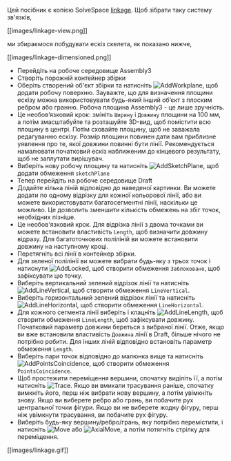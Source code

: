 Цей посібник є копією SolveSpace [linkage](http://solvespace.com/linkage.pl). Щоб зібрати таку систему зв'язків,

[[images/linkage-view.png]]

ми збираємося побудувати ескіз скелета, як показано нижче,

[[images/linkage-dimensioned.png]]

* Перейдіть на робоче середовище Assembly3
* Створіть порожній контейнер збірки
* Оберіть створений об'єкт збірки та натисніть ![AddWorkplane](../raw/master/freecad/asm3/Gui/Resources/icons/Assembly_Add_Workplane.svg?sanitize=true), щоб додати робочу поверхню. Зауважте, що для визначення площини ескізу можна використовувати будь-який інший об’єкт з плоским ребром або гранню. Робоча площина Assembly3 - це лише зручність.
* Це необов’язковий крок: змініть `Ширину` і `Довжину` площини на 100 мм, а потім змасштабуйте та розташуйте 3D-вид, щоб помістити всю площину в центрі. Потім сховайте площину, щоб не заважала редагуванню ескізу. Розмір площини повинен дати вам приблизне уявлення про те, якої довжини повинні бути лінії. Рекомендується намалювати початковий ескіз наближеним до кінцевого результату, щоб не заплутати вирішувач.
* Виберіть нову робочу площину та натисніть ![AddSketchPlane](../raw/master/freecad/asm3/Gui/Resources/icons/constraints/Assembly_ConstraintSketchPlane.svg?sanitize=true), щоб додати обмеження `sketchPlane`
* Тепер перейдіть на робоче середовище Draft
* Додайте кілька ліній відповідно до наведеної картинки. Ви можете додати по одному відрізку для кожної кольорової лінії, або ви можете використовувати багатосегментні лінії, наскільки це можливо. Це дозволить зменшити кількість обмежень на збіг точок, необхідних пізніше.
* Це необов'язковий крок. Для відрізка лінії з двома точками ви можете встановити властивість `Length`, щоб визначити довжину відразу. Для багатоточкових поліліній ви можете встановити довжину на наступному кроці.
* Перетягніть всі лінії в контейнер збірки.
* Для зеленої полілінії ви можете вибрати будь-яку з трьох точок і натиснути ![AddLocked](../raw/master/freecad/asm3/Gui/Resources/icons/constraints/Assembly_ConstraintLock.svg?sanitize=true), щоб створити обмеження `Заблоковано`, щоб зафіксувати цю точку.
* Виберіть вертикальний зелений відрізок лінії та натисніть ![AddLineVertical](../raw/master/freecad/asm3/Gui/Resources/icons/constraints/Assembly_ConstraintLineVertical.svg?sanitize=true), щоб створити обмеження `LineVertical`.
* Виберіть горизонтальний зелений відрізок лінії та натисніть ![AddLineHorizontal](../raw/master/freecad/asm3/Gui/Resources/icons/constraints/Assembly_ConstraintLineHorizontal.svg?sanitize=true), щоб створити обмеження `LineHorizontal`.
* Для кожного сегмента лінії виберіть і клацніть ![AddLineLength](../raw/master/freecad/asm3/Gui/Resources/icons/constraints/Assembly_ConstraintLineLength.svg?sanitize=true), щоб створити обмеження `LineLength`, щоб зафіксувати довжину. Початковий параметр довжини береться з вибраної лінії. Отже, якщо ви вже встановили властивість `Довжина` лінії в Draft, більше нічого не потрібно робити. Для інших ліній відповідно встановіть параметр обмеження `Length`.
* Виберіть пари точок відповідно до малюнка вище та натисніть ![AddPointsCoincidence](../raw/master/freecad/asm3/Gui/Resources/icons/constraints/Assembly_ConstraintPointCoincident.svg?sanitize=true), щоб створити обмеження `PointsCoincidence`.
* Щоб простежити переміщення вершини, спочатку виділіть її, а потім натисніть ![Trace](../raw/master/freecad/asm3/Gui/Resources/icons/Assembly_Trace.svg?sanitize=true). Якщо ви вмикали трасування раніше, спочатку вимкніть його, перш ніж вибрати нову вершину, а потім увімкніть знову. Якщо ви виберете ребро або грань, ви побачите рух центральної точки фігури. Якщо ви не виберете жодну фігуру, перш ніж увімкнути трасування, ви побачите рух фігуру.
* Виберіть будь-яку вершину/ребро/грань, яку потрібно перемістити, і натисніть ![Move](../raw/master/freecad/asm3/Gui/Resources/icons/Assembly_Move.svg?sanitize=true) або ![AxialMove](../raw/master/freecad/asm3/Gui/Resources/icons/Assembly_AxialMove.svg?sanitize=true), а потім потягніть стрілку для переміщення.

[[images/linkage.gif]]
